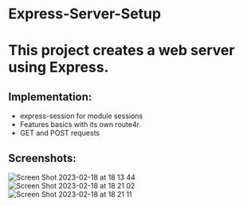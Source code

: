 # Express-Server-Setup

# This project creates a web server using Express.

## Implementation:
- express-session for module sessions
- Features basics with its own route4r.
- GET and POST requests 

## Screenshots:
![Screen Shot 2023-02-18 at 18 13 44](https://user-images.githubusercontent.com/70035439/219905435-81ae4205-3e46-45eb-a3cc-9f6a650052a0.png)
![Screen Shot 2023-02-18 at 18 21 02](https://user-images.githubusercontent.com/70035439/219905437-05488ca3-7778-4ca0-914f-4609f7fa8310.png)
![Screen Shot 2023-02-18 at 18 21 11](https://user-images.githubusercontent.com/70035439/219905438-36bcd1f2-7edf-4232-ae0d-f196485346ef.png)
